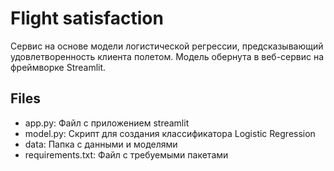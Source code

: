 # Flight satisfaction
Сервис на основе модели логистической регрессии, предсказывающий удовлетворенность клиента полетом. Модель обернута в веб-сервис на фреймворке Streamlit.
## Files
* app.py: Файл с приложением streamlit
* model.py: Скрипт для создания классификатора Logistic Regression
* data: Папка с данными и моделями
* requirements.txt: Файл с требуемыми пакетами
